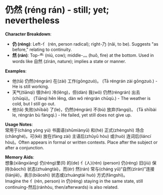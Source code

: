 # **仍然 (réng rán) - still; yet; nevertheless**

**Character Breakdown**:  
- **仍 (réng)**: Left-亻 (rén, person radical); right-乃 (nǎi, to be). Suggests "as before," relating to continuity.  
- **然 (rán)**: Top-⺧ (niú, cow); middle-灬 (huǒ, fire) at the bottom. Used in words like 自然 (zìrán, nature); implies a state or manner.

**Examples**:  
- 他(tā) 仍然(réngrán) 在(zài) 工作(gōngzuò)。 (Tā réngrán zài gōngzuò.) - He is still working.  
- 天气(tiānqì) 很(hěn) 冷(lěng)，但(dàn) 我(wǒ) 仍然(réngrán) 出去(chūqù)。 (Tiānqì hěn lěng, dàn wǒ réngrán chūqù.) - The weather is cold, but I still go out.  
- 他(tā) 失败(shībài) 了(le)，仍然(réngrán) 不(bù) 放弃(fàngqì)。 (Tā shībài le, réngrán bù fàngqì.) - He failed, yet still does not give up.

**Usage Notes**:  
常用于(cháng yòng yú) 书面语(shūmiànyǔ) 和(hé) 正式(zhèngshì) 场合(chǎnghé)。可(kě) 放在(fàng zài) 主语后(zhǔyǔ hòu) 或(huò) 连词后(liáncí hòu)。Often appears in formal or written contexts. Place after the subject or after a conjunction.

**Memory Aids**:  
想象(xiǎngxiàng) 仍(réng)里(lǐ) 的(de) 亻(人)(rén) (person) 仍(réng) 旧(jiù) 保持(bǎochí) 状态(zhuàngtài)，而(ér) 然(rán) 常与(cháng yǔ)“自然(zìrán)”连接(liánjiē)，表示(biǎoshì) 状态或(zhuàngtài huò) 方式(fāngshì)。  
Imagine the 亻(rén, person) in 仍(réng) staying in the same state, still continuing-然后(ránhòu, then/afterwards) is also related.